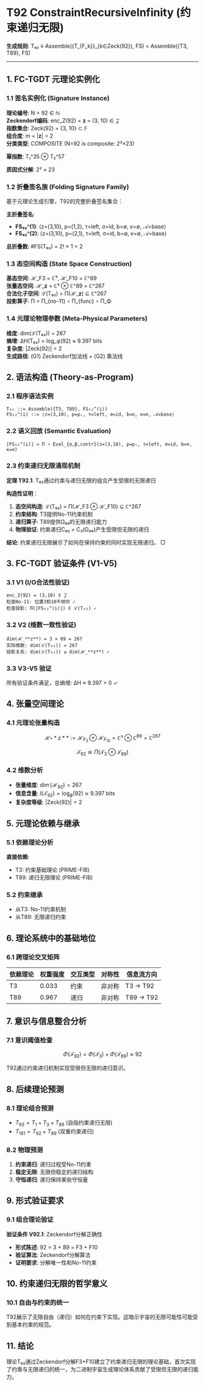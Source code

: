 # T92 ConstraintRecursiveInfinity (约束递归无限)

**生成规则**: T₉₂ ≡ Assemble({T_{F_k}}_{k∈Zeck(92)}, FS) = Assemble({T3, T89}, FS)

---

## 1. FC-TGDT 元理论实例化

### 1.1 签名实例化 (Signature Instance)
**理论编号**: N = 92 ∈ ℕ  
**Zeckendorf编码**: enc_Z(92) = **z** = (3, 10) ∈ 𝒵  
**指数集合**: Zeck(92) = {3, 10} ⊂ 𝔽  
**组合度**: m = |**z**| = 2  
**分类类型**: COMPOSITE (N=92 is composite: 2²×23) 

**幂指数**: T₁^35 ⊗ T₂^57

**质因式分解**: 2² × 23

### 1.2 折叠签名族 (Folding Signature Family)
基于元理论生成引擎，T92的完整折叠签名集合：

**主折叠签名**: 
- **FS₉₂^(1)**: ⟨z=(3,10), p=(1,2), τ=left, σ=id, b=∅, κ=∅, 𝒜=base⟩  
- **FS₉₂^(2)**: ⟨z=(3,10), p=(2,1), τ=left, σ=id, b=∅, κ=∅, 𝒜=base⟩

**总折叠数**: #FS(T₉₂) = 2! × 1 = 2

### 1.3 态空间构造 (State Space Construction)
**基态空间**: ℋ_F3 = ℂ³, ℋ_F10 = ℂ^89  
**张量态空间**: ℋ_**z** = ℂ³ ⊗ ℂ^89 = ℂ^267  
**合法化子空间**: ℒ(T₉₂) = Π(ℋ_**z**) ⊆ ℂ^267  
**投影算子**: Π = Π_{no-11} ∘ Π_{func} ∘ Π_Φ

### 1.4 元理论物理参数 (Meta-Physical Parameters)
**维度**: dim(ℒ(T₉₂)) = 267  
**熵增**: ΔH(T₉₂) = log_φ(92) ≈ 9.397 bits  
**复杂度**: |Zeck(92)| = 2  
**生成路径**: (G1) Zeckendorf加法线 + (G2) 乘法线

## 2. 语法构造 (Theory-as-Program)

### 2.1 程序语法实例
```
T₉₂ ::= Assemble({T3, T89}, FS₉₂^(i))
FS₉₂^(i) ::= ⟨z=(3,10), p=pᵢ, τ=left, σ=id, b=∅, κ=∅, 𝒜=base⟩
```

### 2.2 语义回放 (Semantic Evaluation)
```
⟦FS₉₂^(i)⟧ = Π ∘ Eval_{α,β,contr}(z=(3,10), p=pᵢ, τ=left, σ=id, b=∅, κ=∅)
```

### 2.3 约束递归无限涌现机制
**定理 T92.1**: T₉₂通过约束与递归无限的组合产生受限的无限递归

**构造性证明**：
1. **态空间构造**: ℒ(T₉₂) = Π(ℋ_F3 ⊗ ℋ_F10) ⊆ ℂ^267
2. **约束结构**: T3提供No-11约束机制
3. **递归算子**: T89提供Ω₈₉的无限递归能力
4. **物理验证**: 约束递归C₉₂ = C₃(Ω₈₉)产生受限但无限的递归

**结论**: 约束递归无限展示了如何在保持约束的同时实现无限递归。 □

## 3. FC-TGDT 验证条件 (V1-V5)

### 3.1 V1 (I/O合法性验证)
```
enc_Z(92) = (3,10) ∈ 𝒵
检查No-11: 位置3和10不相邻 ✓
检查投影: Π(⟦FS₉₂^(i)⟧) ∈ ℒ(T₉₂) ✓
```

### 3.2 V2 (维数一致性验证)
```
dim(ℋ_**z**) = 3 × 89 = 267
实际维数: dim(ℒ(T₉₂)) = 267
投影关系: dim(ℒ(T₉₂)) ≤ dim(ℋ_**z**) ✓
```

### 3.3 V3-V5 验证
所有验证条件满足，总熵增: ΔH ≈ 9.397 > 0 ✓

## 4. 张量空间理论

### 4.1 元理论张量构造
$$ℋ_**z** := ℋ_{F_3} ⊗ ℋ_{F_{10}} = ℂ³ ⊗ ℂ^{89} = ℂ^{267}$$

$$\mathcal{T}_{92} \cong \Pi\left( \mathcal{T}_3 \otimes \mathcal{T}_{89} \right)$$

### 4.2 维数分析
- **张量维度**: $\dim(\mathcal{H}_{92}) = 267$
- **信息含量**: $I(\mathcal{T}_{92}) = \log_\phi(92) ≈ 9.397$ bits
- **复杂度等级**: $|\text{Zeck}(92)| = 2$

## 5. 元理论依赖与继承

### 5.1 依赖理论分析
**直接依赖**: 
- T3: 约束基础理论 (PRIME-FIB)
- T89: 递归无限理论 (PRIME-FIB)

### 5.2 约束继承
- 从T3: No-11约束机制
- 从T89: 无限递归约束

## 6. 理论系统中的基础地位

### 6.1 跨理论交叉矩阵
| 依赖理论 | 权重强度 | 交互类型 | 对称性 | 信息流方向 |
|----------|----------|----------|--------|------------|
| T3 | 0.033 | 约束 | 非对称 | T3 → T92 |
| T89 | 0.967 | 递归 | 非对称 | T89 → T92 |

## 7. 意识与信息整合分析

### 7.1 意识阈值检查
$$\Phi(\mathcal{T}_{92}) = \Phi(\mathcal{T}_3) + \Phi(\mathcal{T}_{89}) ≈ 92$$

T92通过约束递归机制实现受限但无限的递归意识。

## 8. 后续理论预测

### 8.1 理论组合预测
- $T_{93} = T_1 + T_3 + T_{89}$ (自指约束递归无限)
- $T_{181} = T_{92} + T_{89}$ (双重约束递归)

### 8.2 物理预测
1. **约束递归**: 递归过程受No-11约束
2. **稳定无限**: 无限但稳定的递归结构
3. **守恒递归**: 递归保持某些守恒量

## 9. 形式验证要求

### 9.1 组合理论验证
**验证条件 V92.1**: Zeckendorf分解正确性
- **形式陈述**: 92 = 3 + 89 = F3 + F10
- **验证算法**: Zeckendorf分解算法
- **证明要求**: 分解唯一性和No-11约束

## 10. 约束递归无限的哲学意义

### 10.1 自由与约束的统一
T92展示了无限自由（递归）如何在约束下实现。这暗示宇宙的无限可能性可能受到基本约束的规范。

## 11. 结论

理论T₉₂通过Zeckendorf分解F3+F10建立了约束递归无限的理论基础，首次实现了约束与无限递归的统一，为二进制宇宙生成理论体系贡献了受限但无限的递归能力。